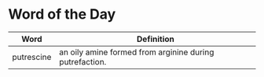 # Word of the Day

|Word|Definition|
|---|---|
|putrescine|an oily amine formed from arginine during putrefaction.|